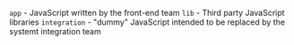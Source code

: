 `app` - JavaScript written by the front-end team
`lib` - Third party JavaScript libraries
`integration` - "dummy" JavaScript intended to be replaced by the systemt integration team